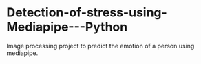 # Detection-of-stress-using-Mediapipe---Python
Image processing project to predict the emotion of a  person using mediapipe.
